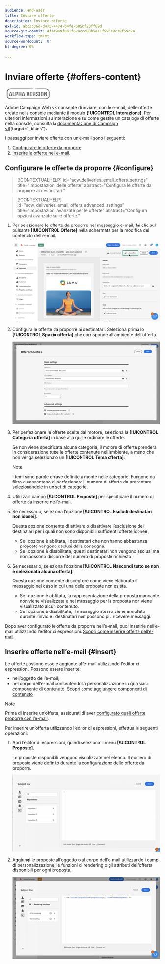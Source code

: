 ```yaml
---
audience: end-user
title: Inviare offerte
description: Inviare offerte
exl-id: abc3c36d-d475-4474-b4fe-685cf23ff89d
source-git-commit: 4faf949f061f62accc80b5e11f99318c18f59d2e
workflow-type: tm+mt
source-wordcount: '0'
ht-degree: 0%

---
```


# Inviare offerte {#offers-content}

![](../assets/do-not-localize/badge.png)

Adobe Campaign Web v8 consente di inviare, con le e-mail, delle offerte create nella console mediante il modulo **[!UICONTROL Interazione]**. Per ulteriori informazioni su Interazione e su come gestire un catalogo di offerte nella console, consulta la [documentazione di Campaign v8](https://experienceleague.adobe.com/docs/campaign/campaign-v8/offers/interaction.html?lang=it){target="_blank"}.

I passaggi per inviare offerte con un’e-mail sono i seguenti:

1. [Configurare le offerte da proporre](#configure),
1. [Inserire le offerte nell’e-mail](#insert).

## Configurare le offerte da proporre {#configure}

>[!CONTEXTUALHELP]
>id="acw_deliveries_email_offers_settings"
>title="Impostazioni delle offerte"
>abstract="Configura le offerte da proporre ai destinatari."

>[!CONTEXTUALHELP]
>id="acw_deliveries_email_offers_advanced_settings"
>title="Impostazioni avanzate per le offerte"
>abstract="Configura opzioni avanzate sulle offerte."

1. Per selezionare le offerte da proporre nel messaggio e-mail, fai clic sul pulsante **[!UICONTROL Offerte]** nella schermata per la modifica del contenuto dell’e-mail.

   ![](assets/setup-offers.png)

1. Configura le offerte da proporre ai destinatari. Seleziona prima lo **[!UICONTROL Spazio offerta]** che corrisponde all’ambiente dell’offerta.

   ![](assets/create-content-offers.png)

1. Per perfezionare le offerte scelte dal motore, seleziona la **[!UICONTROL Categoria offerta]** in base alla quale ordinare le offerte.

   Se non viene specificata alcuna categoria, il motore di offerte prenderà in considerazione tutte le offerte contenute nell’ambiente, a meno che non venga selezionato un **[!UICONTROL Tema offerta]**.

   >[!NOTE]
   >
   >I temi sono parole chiave definite a monte nelle categorie. Fungono da filtro e consentono di perfezionare il numero di offerte da presentare selezionandole in un set di categorie.

1. Utilizza il campo **[!UICONTROL Proposte]** per specificare il numero di offerte da inserire nell’e-mail.

1. Se necessario, seleziona l’opzione **[!UICONTROL Escludi destinatari non idonei]**.

   Questa opzione consente di attivare o disattivare l’esclusione dei destinatari per i quali non sono disponibili sufficienti offerte idonee.

   * Se l’opzione è abilitata, i destinatari che non hanno abbastanza proposte vengono esclusi dalla consegna.
   * Se l’opzione è disabilitata, questi destinatari non vengono esclusi ma non possono disporre del numero di proposte richiesto.

1. Se necessario, seleziona l’opzione **[!UICONTROL Nascondi tutto se non è selezionata alcuna offerta]**.

   Questa opzione consente di scegliere come viene elaborato il messaggio nel caso in cui una delle proposte non esista.

   * Se l’opzione è abilitata, la rappresentazione della proposta mancante non viene visualizzata e nel messaggio per la proposta non viene visualizzato alcun contenuto.
   * Se l’opzione è disabilitata, il messaggio stesso viene annullato durante l’invio e i destinatari non possono più ricevere messaggi.

Dopo aver configurato le offerte da proporre nell’e-mail, puoi inserirle nell’e-mail utilizzando l’editor di espressioni. [Scopri come inserire offerte nell’e-mail](#insert)

## Inserire offerte nell’e-mail {#insert}

Le offerte possono essere aggiunte all’e-mail utilizzando l’editor di espressioni. Possono essere inserite:

* nell’oggetto dell’e-mail;
* nel corpo dell’e-mail consentendo la personalizzazione in qualsiasi componente di contenuto. [Scopri come aggiungere componenti di contenuto](content-components.md)

>[!NOTE]
>
>Prima di inserire un’offerta, assicurati di aver [configurato quali offerte proporre con l’e-mail](#configure).

Per inserire un’offerta utilizzando l’editor di espressioni, effettua le seguenti operazioni:

1. Apri l’editor di espressioni, quindi seleziona il menu **[!UICONTROL Proposte]**.

   Le proposte disponibili vengono visualizzate nell’elenco. Il numero di proposte viene definito durante la configurazione delle offerte da proporre.

   ![](assets/offer-insertion.png)

1. Aggiungi le proposte all’oggetto o al corpo dell’e-mail utilizzando i campi di personalizzazione, le funzioni di rendering o gli attributi dell’offerta disponibili per ogni proposta.

   ![](assets/offer-inserted.png)
